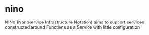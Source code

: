 # nino
NINo (Nanoservice Infrastructure Notation) aims to support services constructed around Functions as a Service with little configuration

